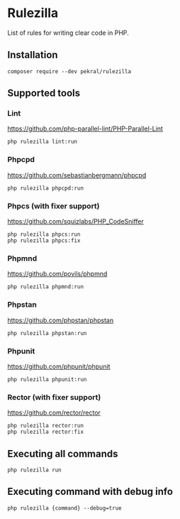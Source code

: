 # Rulezilla
List of rules for writing clear code in PHP.

## Installation
```
composer require --dev pekral/rulezilla
```

## Supported tools
### Lint
https://github.com/php-parallel-lint/PHP-Parallel-Lint
```
php rulezilla lint:run
```
### Phpcpd
https://github.com/sebastianbergmann/phpcpd
```
php rulezilla phpcpd:run
```
### Phpcs (with fixer support)
https://github.com/squizlabs/PHP_CodeSniffer
```
php rulezilla phpcs:run
php rulezilla phpcs:fix
```
### Phpmnd
https://github.com/povils/phpmnd
```
php rulezilla phpmnd:run
```
### Phpstan
https://github.com/phpstan/phpstan
```
php rulezilla phpstan:run
```
### Phpunit
https://github.com/phpunit/phpunit
```
php rulezilla phpunit:run
```
### Rector (with fixer support)
https://github.com/rector/rector
```
php rulezilla rector:run
php rulezilla rector:fix
```

## Executing all commands
```
php rulezilla run
```

## Executing command with debug info
```
php rulezilla {command} --debug=true
```

